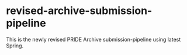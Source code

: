 # revised-archive-submission-pipeline

This is the newly revised PRIDE Archive submission-pipeline using latest Spring.